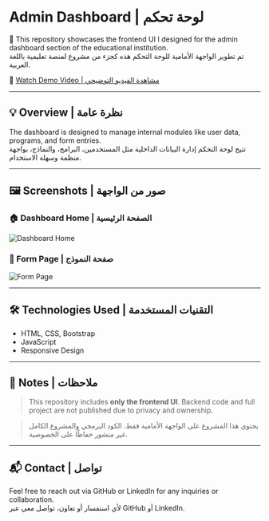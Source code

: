 # Admin Dashboard | لوحة تحكم 

🎯 This repository showcases the frontend UI I designed for the admin dashboard section of the educational institution.  
تم تطوير الواجهة الأمامية للوحة التحكم هذه كجزء من مشروع لمنصة تعليمية باللغة العربية.

🔗 [Watch Demo Video | مشاهدة الفيديو التوضيحي](https://youtu.be/e2B6OnCTqdM)

---

## 💡 Overview | نظرة عامة

The dashboard is designed to manage internal modules like user data, programs, and form entries.  
تتيح لوحة التحكم إدارة البيانات الداخلية مثل المستخدمين، البرامج، والنماذج، بواجهة منظمة وسهلة الاستخدام.

---

## 🖼️ Screenshots | صور من الواجهة

### 🏠 Dashboard Home | الصفحة الرئيسية
![Dashboard Home](images/dashboard-home.png)

### 📝 Form Page | صفحة النموذج
![Form Page](images/dashboard-form.png)

---

## 🛠️ Technologies Used | التقنيات المستخدمة

- HTML, CSS, Bootstrap
- JavaScript
- Responsive Design

---

## 📌 Notes | ملاحظات

> This repository includes **only the frontend UI**. Backend code and full project are not published due to privacy and ownership.

> يحتوي هذا المشروع على الواجهة الأمامية فقط. الكود البرمجي والمشروع الكامل غير منشور حفاظًا على الخصوصية.

---

## 📬 Contact | تواصل

Feel free to reach out via GitHub or LinkedIn for any inquiries or collaboration.  
لأي استفسار أو تعاون، تواصل معي عبر GitHub أو LinkedIn.
